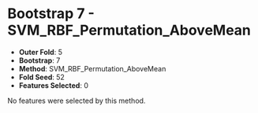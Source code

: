 # Bootstrap 7 - SVM_RBF_Permutation_AboveMean

- **Outer Fold**: 5
- **Bootstrap**: 7
- **Method**: SVM_RBF_Permutation_AboveMean
- **Fold Seed**: 52
- **Features Selected**: 0

No features were selected by this method.
